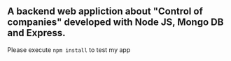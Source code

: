 ## A backend web appliction about "Control of companies" developed with Node JS, Mongo DB and Express.

Please execute
`npm install`
to test my app
